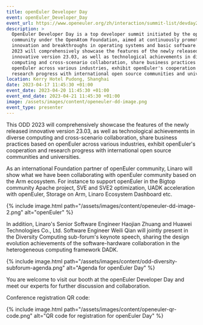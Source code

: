 ```yaml
---
title: openEuler Developer Day
event: openEuler_Developer_Day
event_url: https://www.openeuler.org/zh/interaction/summit-list/devday2023/
description: >
  OpenEuler Developer Day is a top developer summit initiated by the openEuler
  community under the OpenAtom Foundation, aimed at continuously promoting
  innovation and breakthroughs in operating systems and basic software. This ODD
  2023 will comprehensively showcase the features of the newly released
  innovative version 23.03, as well as technological achievements in diverse
  computing and cross-scenario collaboration, share business practices based on
  openEuler across various industries, exhibit openEuler's cooperation and
  research progress with international open source communities and universities.
location: Kerry Hotel Pudong, Shanghai
date: 2023-04-17 11:45:30 +01:00
event_date: 2023-04-20 11:45:30 +01:00
event_end_date: 2023-04-21 11:45:30 +01:00
image: /assets/images/content/openeuler-dd-image.png
event_type: presenter
---
```

This ODD 2023 will comprehensively showcase the features of the newly released innovative version 23.03, as well as technological achievements in diverse computing and cross-scenario collaboration, share business practices based on openEuler across various industries, exhibit openEuler's cooperation and research progress with international open source communities and universities.

As an international Foundation partner of openEuler community, Linaro will show what we have been collaborating with openEuler community based on the Arm ecosystem. For instance to support openEuler in the Bigtop community Apache project, SVE and SVE2 optimization, UADK acceleration with openEuler, Storage on Arm, Linaro Ecosystem Dashboard etc.

{% include image.html path="/assets/images/content/openeuler-dd-image-2.png" alt="openEuler" %}

In addition, Linaro's Senior Software Engineer Haojian Zhuang and Huawei Technologies Co., Ltd. Software Engineer Weili Qian will jointly present in the Diversity Computing sub-forum's keynote speech, sharing the design evolution achievements of the software-hardware collaboration in the heterogeneous computing framework DADK. 

{% include image.html path="/assets/images/content/odd-diversity-subforum-agenda.png" alt="Agenda for openEuler Day" %}

You are welcome to  visit our booth at the openEuler Developer Day and meet our experts for further discussion and collaboration.

C﻿onference registration QR code:

{% include image.html path="/assets/images/content/openeuler-qr-code.png" alt="QR code for registration for openEuler Day" %}